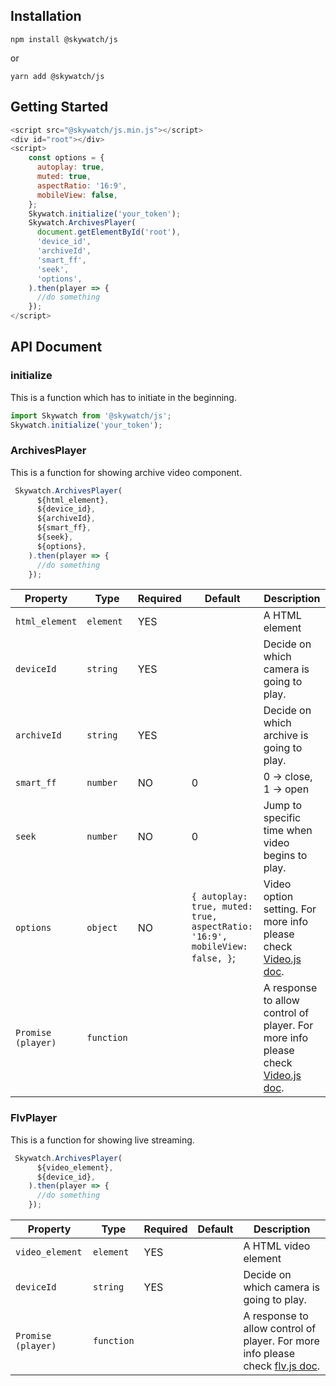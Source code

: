 ## Installation

```
npm install @skywatch/js
```

or

```
yarn add @skywatch/js
```

## Getting Started

```javascript
<script src="@skywatch/js.min.js"></script>
<div id="root"></div>
<script>
    const options = {
      autoplay: true,
      muted: true,
      aspectRatio: '16:9',
      mobileView: false,
    };
    Skywatch.initialize('your_token');
    Skywatch.ArchivesPlayer(
      document.getElementById('root'),
      'device_id',
      'archiveId',
      'smart_ff',
      'seek',
      'options',
    ).then(player => {
      //do something
    });
</script>
```

## API Document

### initialize

This is a function which has to initiate in the beginning.

```javascript
import Skywatch from '@skywatch/js';
Skywatch.initialize('your_token');
```

### ArchivesPlayer

This is a function for showing archive video component.

```javascript
 Skywatch.ArchivesPlayer(
      ${html_element},
      ${device_id},
      ${archiveId},
      ${smart_ff},
      ${seek},
      ${options},
    ).then(player => {
      //do something
    });
```

| Property           | Type       | Required | Default                                                                     | Description                                                                                                      |
| ------------------ | ---------- | -------- | --------------------------------------------------------------------------- | ---------------------------------------------------------------------------------------------------------------- |
| `html_element`     | `element`  | YES      |                                                                             | A HTML element                                                                                                   |
| `deviceId`         | `string`   | YES      |                                                                             | Decide on which camera is going to play.                                                                         |
| `archiveId`        | `string`   | YES      |                                                                             | Decide on which archive is going to play.                                                                        |
| `smart_ff`         | `number`   | NO       | 0                                                                           | 0 -> close, 1 -> open                                                                                            |
| `seek`             | `number`   | NO       | 0                                                                           | Jump to specific time when video begins to play.                                                                 |
| `options`          | `object`   | NO       | `{ autoplay: true, muted: true, aspectRatio: '16:9', mobileView: false, }`; | Video option setting. For more info please check [Video.js doc](https://docs.videojs.com/tutorial-options.html). |
| `Promise (player)` | `function` |          |                                                                             | A response to allow control of player. For more info please check [Video.js doc](https://docs.videojs.com/#).    |

### FlvPlayer

This is a function for showing live streaming.

```javascript
 Skywatch.ArchivesPlayer(
      ${video_element},
      ${device_id},
    ).then(player => {
      //do something
    });
```

| Property           | Type       | Required | Default | Description                                                                                                                                 |
| ------------------ | ---------- | -------- | ------- | ------------------------------------------------------------------------------------------------------------------------------------------- |
| `video_element`    | `element`  | YES      |         | A HTML video element                                                                                                                        |
| `deviceId`         | `string`   | YES      |         | Decide on which camera is going to play.                                                                                                    |
| `Promise (player)` | `function` |          |         | A response to allow control of player. For more info please check [flv.js doc](https://github.com/bilibili/flv.js/edit/master/docs/api.md). |
